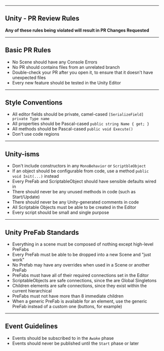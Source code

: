 ----

## Unity - PR Review Rules

**Any of these rules being violated will result in PR Changes Requested**

----

## Basic PR Rules

- No Scene should have any Console Errors
- No PR should contains files from an unrelated branch
- Double-check your PR after you open it, to ensure that it doesn't have unexpected files
- Every new feature should be tested in the Unity Editor

----

## Style Conventions

- All editor fields should be private, camel-cased `[SerializeField] private Type name`
- All properties should be Pascal-cased `public string Name { get; }`
- All methods should be Pascal-cased `public void Execute()`
- Don't use code regions

----

## Unity-isms

- Don't include constructors in any `MonoBehavior` or `ScriptbleObject`
- If an object should be configurable from code, use a method `public void Init(...)` instead
- Every PreFab and ScriptableObject should have sensible defaults wired in
- There should never be any unused methods in code (such as Start/Update)
- There should never be any Unity-generated comments in code
- All Scriptable Objects must be able to be created in the Editor
- Every script should be small and single purpose

----

## Unity PreFab Standards

- Everything in a scene must be composed of nothing except high-level PreFabs
- Every PreFab must be able to be dropped into a new Scene and "just work"
- No Prefab may have any overrides when used in a Scene or another PreFab
- PreFabs must have all of their required connections set in the Editor
- ScriptableObjects are safe connections, since the are Global Singletons
- Children elements are safe connections, since they exist within the current hierarchical 
- PreFabs must not have more than 8 immediate children
- When a generic PreFab is available for an element, use the generic PreFab instead of a custom one (buttons, for example)

----

## Event Guidelines

- Events should be subscribed to in the `Awake` phase
- Events should never be published until the `Start` phase or later
